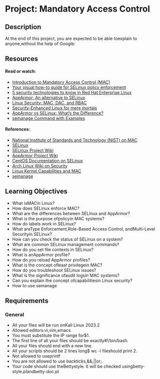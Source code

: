 # Project: Mandatory Access Control

## Description

At the end of this project, you are expected to be able toexplain to anyone,without the help of Google:

## Resources

#### Read or watch:

* [Introduction to Mandatory Access Control (MAC)](/rltoken/stbOwUkfkItdTPE_ikOcfA)
* [Your visual how-to guide for SELinux policy enforcement](/rltoken/oOoGfzp_9yFX-PV_qK67mg)
* [5 security technologies to know in Red Hat Enterprise Linux](/rltoken/1UsPey78rYXG0ZlG43Pcig)
* [AppArmor: An alternative to SELinux](/rltoken/CLuo9874Gb4E2Dji1YzWpg)
* [Linux Security: MAC, DAC, and RBAC](/rltoken/bCYFjICOFJh8XeHsohgcgA)
* [Security-Enhanced Linux for mere mortals](/rltoken/Gj4YkUCIT-4VPayYb1LwVA)
* [AppArmor vs SELinux: What’s the Difference?](/rltoken/s-ObHwA-z0qXTPolbvV0jg)
* [semanage Command with Examples](/rltoken/wMOJuPUSW-6V5qvFAckbzQ)

#### References:

* [National Institute of Standards and Technology (NIST) on MAC](/rltoken/oHufHmV7azJuBy3HEBwKAQ)
* [SELinux](/rltoken/6STMdb_lGdqjqpyBOujEVw)
* [SELinux Project Wiki](/rltoken/8HNXxRGZLCYnTDDxwwuaLQ)
* [AppArmor Project Wiki](/rltoken/eKXkKT0sPUUi-mHVySzAJw)
* [CentOS Documentation on SELinux](/rltoken/zBAHmmU9xipu3Ugrrdu7Zg)
* [Arch Linux Wiki on Security](/rltoken/WYWkteADEob-FNJlZXRDgw)
* [Linux Kernel Capabilities and MAC](/rltoken/OBODJToIqeaWs4zKIHCaCA)
* [semanage](/rltoken/wJY9RXmcaejENn6sLgSL2g)


## Learning Objectives

* What isMACin Linux?
* How does SELinux enforce MAC?
* What are the differences between SELinux and AppArmor?
* What is the purpose ofpolicyin MAC systems?
* How do labels work in SELinux?
* What areType Enforcement,Role-Based Access Control, andMulti-Level Securityin SELinux?
* How can you check the status of SELinux on a system?
* What are common SELinux management commands?
* How do you set file contexts in SELinux?
* What is anAppArmor profile?
* How do you reload AppArmor profiles?
* What is the concept ofleast privilegein MAC?
* How do you troubleshoot SELinux issues?
* What is the significance ofaudit logsin MAC systems?
* Can you explain the concept ofcapabilitiesin Linux security?
* How to use semanage


## Requirements

### General

* All your files will be run onKali Linux 2023.2
* Allowed editors:vi,vim,emacs
* You must substitute the IP range for$1.
* The first line of all your files should be exactly#!/bin/bash.
* All your files should end with a new line.
* All your scripts should be 2 lines long$ wc -l fileshould print 2.
* Not allowed to useprintf
* You are not allowed to use backticks,&&,||or;.
* Your code should use theBettystyle. It will be checked usingbetty-style.plandbetty-doc.pl


